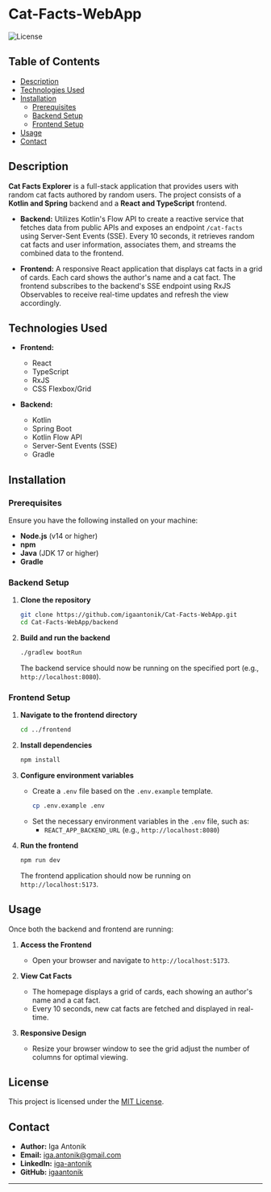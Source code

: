 # Cat-Facts-WebApp



![License](https://img.shields.io/badge/license-MIT-blue.svg)

## Table of Contents
- [Description](#description)
- [Technologies Used](#technologies-used)
- [Installation](#installation)
  - [Prerequisites](#prerequisites)
  - [Backend Setup](#backend-setup)
  - [Frontend Setup](#frontend-setup)
- [Usage](#usage)
- [Contact](#contact)

## Description
**Cat Facts Explorer** is a full-stack application that provides users with random cat facts authored by random users. The project consists of a **Kotlin and Spring** backend and a **React and TypeScript** frontend.

- **Backend:** Utilizes Kotlin's Flow API to create a reactive service that fetches data from public APIs and exposes an endpoint `/cat-facts` using Server-Sent Events (SSE). Every 10 seconds, it retrieves random cat facts and user information, associates them, and streams the combined data to the frontend.

- **Frontend:** A responsive React application that displays cat facts in a grid of cards. Each card shows the author's name and a cat fact. The frontend subscribes to the backend's SSE endpoint using RxJS Observables to receive real-time updates and refresh the view accordingly.

## Technologies Used
- **Frontend:**
  - React
  - TypeScript
  - RxJS
  - CSS Flexbox/Grid

- **Backend:**
  - Kotlin
  - Spring Boot
  - Kotlin Flow API
  - Server-Sent Events (SSE)
  - Gradle



## Installation

### Prerequisites
Ensure you have the following installed on your machine:

- **Node.js** (v14 or higher)
- **npm**
- **Java** (JDK 17 or higher)
- **Gradle**

### Backend Setup
1. **Clone the repository**
   ```bash
   git clone https://github.com/igaantonik/Cat-Facts-WebApp.git
   cd Cat-Facts-WebApp/backend
   ```


2. **Build and run the backend**
   ```bash
   ./gradlew bootRun
   ```
   The backend service should now be running on the specified port (e.g., `http://localhost:8080`).

### Frontend Setup
1. **Navigate to the frontend directory**
   ```bash
   cd ../frontend
   ```

2. **Install dependencies**
   ```bash
   npm install
   ```

3. **Configure environment variables**
   - Create a `.env` file based on the `.env.example` template.
     ```bash
     cp .env.example .env
     ```
   - Set the necessary environment variables in the `.env` file, such as:
     - `REACT_APP_BACKEND_URL` (e.g., `http://localhost:8080`)

4. **Run the frontend**
   ```bash
   npm run dev
   ```
   The frontend application should now be running on `http://localhost:5173`.

## Usage
Once both the backend and frontend are running:

1. **Access the Frontend**
   - Open your browser and navigate to `http://localhost:5173`.

2. **View Cat Facts**
   - The homepage displays a grid of cards, each showing an author's name and a cat fact.
   - Every 10 seconds, new cat facts are fetched and displayed in real-time.

3. **Responsive Design**
   - Resize your browser window to see the grid adjust the number of columns for optimal viewing.



## License
This project is licensed under the [MIT License](LICENSE).

## Contact
- **Author:** Iga Antonik
- **Email:** iga.antonik@gmail.com
- **LinkedIn:** [iga-antonik](www.linkedin.com/in/iga-antonik)
- **GitHub:** [igaantonik](https://github.com/igaantonik)

---

